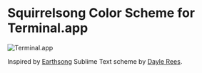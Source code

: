# Squirrelsong Color Scheme for Terminal.app

![Terminal.app](https://raw.github.com/sapegin/dotfiles/master/color/squirrelsong_terminal.png)

Inspired by [Earthsong](https://github.com/daylerees/colour-schemes/blob/master/README.md#earthsong) Sublime Text scheme by [Dayle Rees](https://github.com/daylerees).
